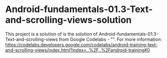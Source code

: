# Android-fundamentals-01.3-Text-and-scrolling-views-solution
This project is a solution of  is the solution of Android-fundamentals-01.3-Text-and-scrolling-views from Google Codelabs - "". For more information: https://codelabs.developers.google.com/codelabs/android-training-text-and-scrolling-views/index.html?index=..%2F..%2Fandroid-training#0 
